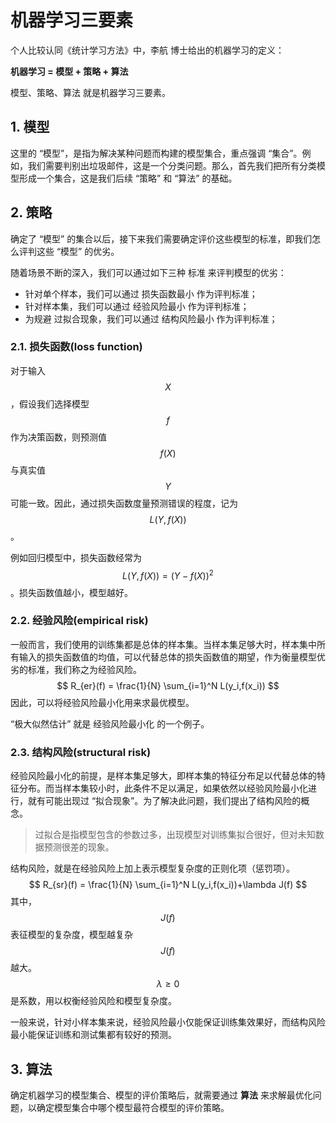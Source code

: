 <!-- toc -->

# 机器学习三要素

个人比较认同《统计学习方法》中，李航 博士给出的机器学习的定义：

**机器学习 = 模型 + 策略 + 算法**

模型、策略、算法 就是机器学习三要素。

## 1. 模型

这里的 “模型”，是指为解决某种问题而构建的模型集合，重点强调 “集合”。例如，我们需要判别出垃圾邮件，这是一个分类问题。那么，首先我们把所有分类模型形成一个集合，这是我们后续 “策略” 和 “算法” 的基础。

## 2. 策略

确定了 “模型” 的集合以后，接下来我们需要确定评价这些模型的标准，即我们怎么评判这些 “模型” 的优劣。

随着场景不断的深入，我们可以通过如下三种 标准 来评判模型的优劣：

- 针对单个样本，我们可以通过 损失函数最小 作为评判标准；
- 针对样本集，我们可以通过 经验风险最小 作为评判标准；
- 为规避 过拟合现象，我们可以通过 结构风险最小 作为评判标准；

### 2.1. 损失函数(loss function)

对于输入 $$X$$，假设我们选择模型 $$f$$ 作为决策函数，则预测值 $$f(X)$$ 与真实值 $$Y$$ 可能一致。因此，通过损失函数度量预测错误的程度，记为 $$L(Y, f(X))$$。

例如回归模型中，损失函数经常为 $$L(Y, f(X)) = (Y-f(X))^2$$ 。损失函数值越小，模型越好。

### 2.2. 经验风险(empirical risk)

一般而言，我们使用的训练集都是总体的样本集。当样本集足够大时，样本集中所有输入的损失函数值的均值，可以代替总体的损失函数值的期望，作为衡量模型优劣的标准，我们称之为经验风险。
$$
R_{er}(f) = \frac{1}{N} \sum_{i=1}^N L(y_i,f(x_i))
$$
因此，可以将经验风险最小化用来求最优模型。

“极大似然估计” 就是 经验风险最小化 的一个例子。

### 2.3. 结构风险(structural risk)

经验风险最小化的前提，是样本集足够大，即样本集的特征分布足以代替总体的特征分布。而当样本集较小时，此条件不足以满足，如果依然以经验风险最小化进行，就有可能出现过 “拟合现象”。为了解决此问题，我们提出了结构风险的概念。

> 过拟合是指模型包含的参数过多，出现模型对训练集拟合很好，但对未知数据预测很差的现象。

结构风险，就是在经验风险上加上表示模型复杂度的正则化项（惩罚项）。
$$
R_{sr}(f) = \frac{1}{N} \sum_{i=1}^N L(y_i,f(x_i))+\lambda J(f)
$$
其中， $$J(f)$$ 表征模型的复杂度，模型越复杂 $$J(f)$$ 越大。 $$\lambda \geq 0$$ 是系数，用以权衡经验风险和模型复杂度。

一般来说，针对小样本集来说，经验风险最小仅能保证训练集效果好，而结构风险最小能保证训练和测试集都有较好的预测。

## 3. 算法

确定机器学习的模型集合、模型的评价策略后，就需要通过 **算法** 来求解最优化问题，以确定模型集合中哪个模型最符合模型的评价策略。

